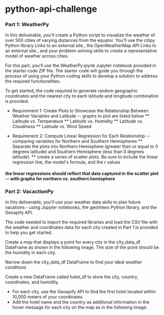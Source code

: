 # python-api-challenge

### Part 1: WeatherPy
In this deliverable, you'll create a Python script to visualize the weather of over 500 cities of varying distances from the equator. You'll use the citipy Python library Links to an external site., the OpenWeatherMap API Links to an external site., and your problem-solving skills to create a representative model of weather across cities.

For this part, you'll use the WeatherPy.ipynb Jupyter notebook provided in the starter code ZIP file. The starter code will guide you through the process of using your Python coding skills to develop a solution to address the required functionalities.

To get started, the code required to generate random geographic coordinates and the nearest city to each latitude and longitude combination is provided.

* Requirement 1: Create Plots to Showcase the Relationship Between Weather Variables and Latitude -- graphs to plot are listed below
** Latitude vs. Temperature
** Latitude vs. Humidity
** Latitude vs. Cloudiness
** Latitude vs. Wind Speed

* Requirement 2: Compute Linear Regression for Each Relationship -- comparing variables for Northern and Southern Hemispheres
** Separate the plots into Northern Hemisphere (greater than or equal to 0 degrees latitude) and Southern Hemisphere (less than 0 degrees latitude). 
** create a series of scatter plots. Be sure to include the linear regression line, the model's formula, and the r values

#### the linear regressions should reflect that data captured in the scatter plot -- with graphs for northern vs. southern hemisphere

### Part 2: VacactionPy
In this deliverable, you'll use your weather data skills to plan future vacations - using Jupyter notebooks, the geoViews Python library, and the Geoapify API.

The code needed to import the required libraries and load the CSV file with the weather and coordinates data for each city created in Part 1 is provided to help you get started.

Create a map that displays a point for every city in the city_data_df DataFrame as shown in the following image. The size of the point should be the humidity in each city.

Narrow down the city_data_df DataFrame to find your ideal weather conditions

Create a new DataFrame called hotel_df to store the city, country, coordinates, and humidity.
* For each city, use the Geoapify API to find the first hotel located within 10,000 meters of your coordinates.
* Add the hotel name and the country as additional information in the hover message for each city on the map as in the following image:
